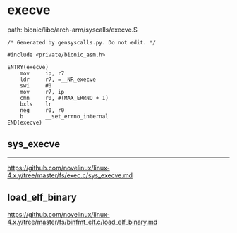 execve
========================================

path: bionic/libc/arch-arm/syscalls/execve.S
```
/* Generated by gensyscalls.py. Do not edit. */

#include <private/bionic_asm.h>

ENTRY(execve)
    mov     ip, r7
    ldr     r7, =__NR_execve
    swi     #0
    mov     r7, ip
    cmn     r0, #(MAX_ERRNO + 1)
    bxls    lr
    neg     r0, r0
    b       __set_errno_internal
END(execve)
```

## sys_execve
----------------------------------------

https://github.com/novelinux/linux-4.x.y/tree/master/fs/exec.c/sys_execve.md

## load_elf_binary

https://github.com/novelinux/linux-4.x.y/tree/master/fs/binfmt_elf.c/load_elf_binary.md
